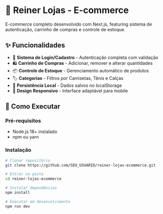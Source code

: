 # 🛒 Reiner Lojas - E-commerce

E-commerce completo desenvolvido com Next.js, featuring sistema de autenticação, carrinho de compras e controle de estoque.

## ✨ Funcionalidades

- 🔐 **Sistema de Login/Cadastro** - Autenticação completa com validação
- 🛍️ **Carrinho de Compras** - Adicionar, remover e alterar quantidades
- 📦 **Controle de Estoque** - Gerenciamento automático de produtos
- 🏷️ **Categorias** - Filtros por Camisetas, Tênis e Calças
- 💾 **Persistência Local** - Dados salvos no localStorage
- 📱 **Design Responsivo** - Interface adaptável para mobile

## 🚀 Como Executar

### Pré-requisitos
- Node.js 18+ instalado
- npm ou yarn

### Instalação

```bash
# Clonar repositório
git clone https://github.com/SEU_USUARIO/reiner-lojas-ecommerce.git

# Entrar na pasta
cd reiner-lojas-ecommerce

# Instalar dependências
npm install

# Executar em desenvolvimento
npm run dev
